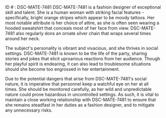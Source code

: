 ID # : DSC-MATE-7481
DSC-MATE-7481 is a fashion designer of exceptional skill and talent. She is a human woman with striking facial features - specifically, bright orange stripes which appear to be moody tattoos. Her most notable attribute is her choice of attire, as she is often seen wearing a hooded sweatshirt that conceals most of her face from view. DSC-MATE-7481 also regularly dons an ornate silver chain that wraps several times around her neck.

The subject's personality is vibrant and vivacious, and she thrives in social settings. DSC-MATE-7481 is known to be the life of the party, sharing stories and jokes that elicit uproarious reactions from her audience. Though her playful spirit is endearing, it can also lead to troublesome situations should she become too engrossed in her entertainment.

Due to the potential dangers that arise from DSC-MATE-7481's social nature, it is imperative that personnel keep a watchful eye on her at all times. She should be monitored carefully, as her wild and unpredictable nature could prove hazardous in uncontrolled settings. As such, it is vital to maintain a close working relationship with DSC-MATE-7481 to ensure that she remains steadfast in her duties as a fashion designer, and to mitigate any unnecessary risks.